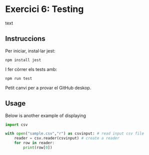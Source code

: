 # Exercici 6: Testing
text

## Instruccions
Per iniciar, instal·lar jest:

````
npm install jest
````
 I fer còrrer els tests amb:

 ````
 npm run test
 ````
 
Petit canvi per a provar el GitHub deskop.


## Usage

Below is another example of displaying
````python
import csv

with open("sample.csv","r") as csvinput: # read input csv file
    reader = csv.reader(csvinput) # create a reader
    for row in reader:
        print(row[0])
````